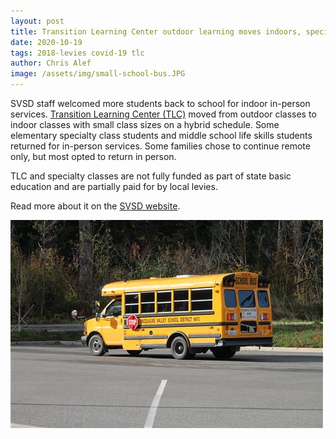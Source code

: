 ```yaml
---
layout: post
title: Transition Learning Center outdoor learning moves indoors, specialty classes return
date: 2020-10-19
tags: 2018-levies covid-19 tlc
author: Chris Alef
image: /assets/img/small-school-bus.JPG
---
```

SVSD staff welcomed more students back to school for indoor in-person services. [Transition Learning Center (TLC)](https://www.svsd410.org/Page/643) moved from outdoor classes to indoor classes with small class sizes on a hybrid schedule. Some elementary specialty class students and middle school life skills students returned for in-person services. Some families chose to continue remote only, but most opted to return in person.

TLC and specialty classes are not fully funded as part of state basic education and are partially paid for by local levies.

Read more about it on the [SVSD website](https://www.svsd410.org/site/Default.aspx?PageType=3&DomainID=4&PageID=1&ViewID=6446ee88-d30c-497e-9316-3f8874b3e108&FlexDataID=27399).

![SVSD school bus](/assets/img/small-school-bus.JPG)
